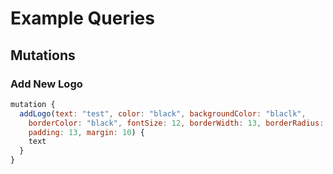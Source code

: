 # Example Queries

## Mutations

### Add New Logo

```javascript
mutation {
  addLogo(text: "test", color: "black", backgroundColor: "blaclk", 
    borderColor: "black", fontSize: 12, borderWidth: 13, borderRadius: 3, 
    padding: 13, margin: 10) {
    text
  }
}
```